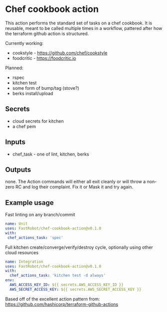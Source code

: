 # Chef cookbook action
This action performs the standard set of tasks on a chef cookbook. It is reusable, meant to be called multiple times in a workflow, pattered after how the terraform github action is structured. 

Currently working: 

* cookstyle -  https://github.com/chef/cookstyle
* foodcritic - https://foodcritic.io

Planned:
* rspec
* kitchen test
* some form of bump/tag (stove?)
* berks install/upload

## Secrets
* cloud secrets for kitchen
* a chef pem

## Inputs
* chef_task - one of lint, kitchen, berks
 
 ## Outputs
 none. The Action commands will either all exit cleanly or will throw a non-zero RC and log their complaint.  Fix it or Mask it and try again.
 
 ## Example usage
 
 Fast linting on any branch/commit
 ```yaml
 name: Unit
 uses: FastRobot/chef-cookbook-action@v0.1.0
 with:
  chef_actions_task: 'spec'
```

Full kitchen create/converge/verify/destroy cycle, optionally using other cloud resources
```yaml
name: Integration
uses: FastRobot/chef-cookbook-action@v0.1.0
with:
  chef_actions_task: 'kitchen test -d always'
env:
  AWS_ACCESS_KEY_ID: ${{ secrets.AWS_ACCESS_KEY_ID }}
  AWS_SECRET_ACCESS_KEY: ${{ secrets.AWS_SECRET_ACCESS_KEY }}
```

Based off of the excellent action pattern from:
https://github.com/hashicorp/terraform-github-actions
